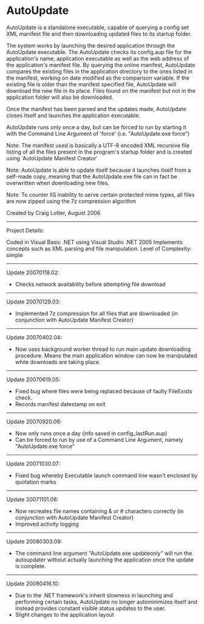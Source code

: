 AutoUpdate
==========

AutoUpdate is a standalone executable, capable of querying a config set XML manifest file and then downloading updated files to its startup folder.

The system works by launching the desired application through the AutoUpdate executable. The AutoUpdate checks its config.aup file for the application's name, application executable as well as the web address of the application's manifest file. By querying the online manifest, AutoUpdate compares the existing files in the application directory to the ones listed in the manifest, working on date modified as the comparison variable. If the existing file is older than the manifest specified file, AutoUpdate will download the new file in its place. Files found on the manifest but not in the application folder will also be downloaded.  

Once the manifest has been parsed and the updates made, AutoUpdate closes itself and launches the application executable.

AutoUpdate runs only once a day, but can be forced to run by starting it with the Command Line Argument of 'force' (i.e. "AutoUpdate.exe force")

Note: The manifest used is basically a UTF-8 encoded XML recursive file listing of all the files present in the program's startup folder and is created using 'AutoUpdate Manifest Creator'

Note: AutoUpdate is able to update itself because it launches itself from a self-made copy, meaning that the AutoUpdate.exe file can in fact be overwritten when downloading new files.

Note: To counter IIS inability to serve certain protected mime types, all files are now zipped using the 7z compression algorithm

Created by Craig Lotter, August 2006

*********************************

Project Details:

Coded in Visual Basic .NET using Visual Studio .NET 2005
Implements concepts such as XML parsing and file manipulation.
Level of Complexity: simple

*********************************

Update 20070118.02:

- Checks network availability before attempting file download

*********************************

Update 20070129.03:

- Implemented 7z compression for all files that are downloaded (in conjunction with AutoUpdate Manifest Creator)

*********************************

Update 20070402.04:

- Now uses background worker thread to run main update downloading procedure. Means the main application window can now be manipulated while downloads are taking place.

*********************************

Update 20070619.05:

- Fixed bug where files were being replaced because of faulty FileExists check.
- Records manifest datestamp on exit

*********************************

Update 20070920.06:

- Now only runs once a day (info saved in config_lastRun.aup)
- Can be forced to run by use of a Command Line Argument, namely "AutoUpdate.exe force"

*********************************

Update 20071030.07:

- Fixed bug whereby Executable launch command line wasn't enclosed by quotation marks

*********************************

Update 20071101.08:

- Now recreates file names containing & or # characters correctly (in conjunction with AutoUpdate Manifest Creator)
- Improved activity logging

*********************************

Update 20080303.09:

- The command line argument "AutoUpdate.exe updateonly" will run the autoupdater without actually launching the application once the update is complete.

*********************************

Update 20080416.10:

- Due to the .NET framework's inherit slowness in launching and performing certain tasks, AutoUpdate no longer autominimizes itself and instead provides constant visible status updates to the user.
- Slight changes to the application layout
